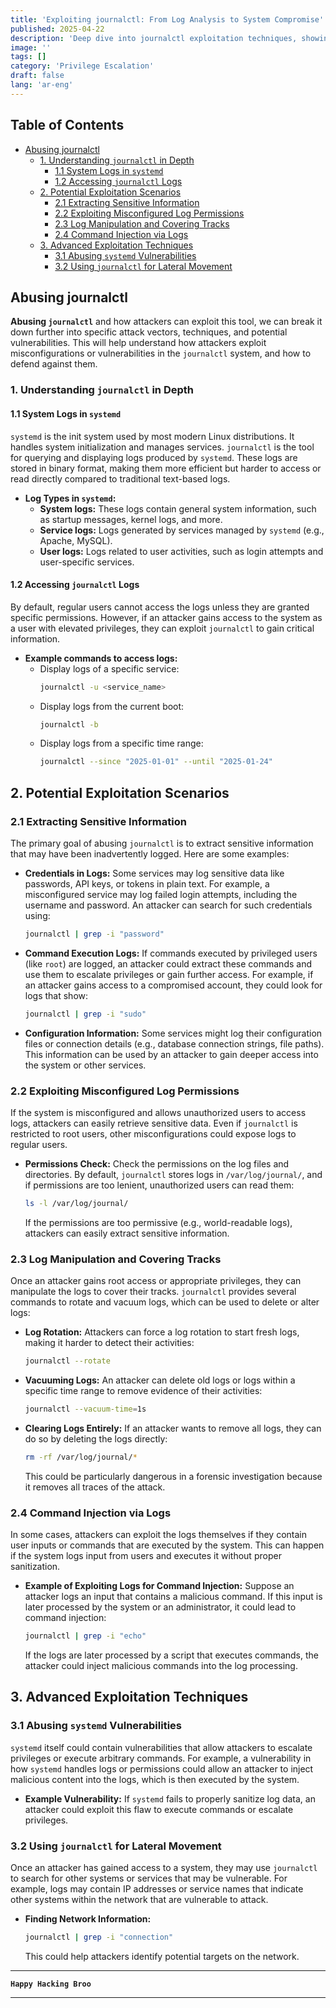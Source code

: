 ```yaml
---
title: 'Exploiting journalctl: From Log Analysis to System Compromise'
published: 2025-04-22
description: 'Deep dive into journalctl exploitation techniques, showing how attackers extract sensitive data, manipulate logs, and escalate privileges in Linux systems'
image: ''
tags: []
category: 'Privilege Escalation'
draft: false 
lang: 'ar-eng'
---
```

<!-- Table of Contents -->
## Table of Contents
- [Abusing journalctl](#abusing-journalctl)
  - [1. Understanding `journalctl` in Depth](#1-understanding-journalctl-in-depth)
    - [1.1 System Logs in `systemd`](#11-system-logs-in-systemd)
    - [1.2 Accessing `journalctl` Logs](#12-accessing-journalctl-logs)
  - [2. Potential Exploitation Scenarios](#2-potential-exploitation-scenarios)
    - [2.1 Extracting Sensitive Information](#21-extracting-sensitive-information)
    - [2.2 Exploiting Misconfigured Log Permissions](#22-exploiting-misconfigured-log-permissions)
    - [2.3 Log Manipulation and Covering Tracks](#23-log-manipulation-and-covering-tracks)
    - [2.4 Command Injection via Logs](#24-command-injection-via-logs)
  - [3. Advanced Exploitation Techniques](#3-advanced-exploitation-techniques)
    - [3.1 Abusing `systemd` Vulnerabilities](#31-abusing-systemd-vulnerabilities)
    - [3.2 Using `journalctl` for Lateral Movement](#32-using-journalctl-for-lateral-movement)

## Abusing journalctl

**Abusing `journalctl`** and how attackers can exploit this tool, we can break it down further into specific attack vectors, techniques, and potential vulnerabilities. This will help understand how attackers exploit misconfigurations or vulnerabilities in the `journalctl` system, and how to defend against them.

### 1. Understanding `journalctl` in Depth

#### 1.1 System Logs in `systemd`

`systemd` is the init system used by most modern Linux distributions. It handles system initialization and manages services. `journalctl` is the tool for querying and displaying logs produced by `systemd`. These logs are stored in binary format, making them more efficient but harder to access or read directly compared to traditional text-based logs.

- **Log Types in `systemd`:**
  - **System logs:** These logs contain general system information, such as startup messages, kernel logs, and more.
  - **Service logs:** Logs generated by services managed by `systemd` (e.g., Apache, MySQL).
  - **User logs:** Logs related to user activities, such as login attempts and user-specific services.

#### 1.2 Accessing `journalctl` Logs

By default, regular users cannot access the logs unless they are granted specific permissions. However, if an attacker gains access to the system as a user with elevated privileges, they can exploit `journalctl` to gain critical information.

- **Example commands to access logs:**
  - Display logs of a specific service:
    ```bash
    journalctl -u <service_name>
    ```
  - Display logs from the current boot:
    ```bash
    journalctl -b
    ```
  - Display logs from a specific time range:
    ```bash
    journalctl --since "2025-01-01" --until "2025-01-24"
    ```

## 2. Potential Exploitation Scenarios

### 2.1 Extracting Sensitive Information

The primary goal of abusing `journalctl` is to extract sensitive information that may have been inadvertently logged. Here are some examples:

- **Credentials in Logs:**
  Some services may log sensitive data like passwords, API keys, or tokens in plain text. For example, a misconfigured service may log failed login attempts, including the username and password. An attacker can search for such credentials using:
  ```bash
  journalctl | grep -i "password"
  ```

- **Command Execution Logs:**
  If commands executed by privileged users (like `root`) are logged, an attacker could extract these commands and use them to escalate privileges or gain further access. For example, if an attacker gains access to a compromised account, they could look for logs that show:
  ```bash
  journalctl | grep -i "sudo"
  ```

- **Configuration Information:**
  Some services might log their configuration files or connection details (e.g., database connection strings, file paths). This information can be used by an attacker to gain deeper access into the system or other services.

### 2.2 Exploiting Misconfigured Log Permissions

If the system is misconfigured and allows unauthorized users to access logs, attackers can easily retrieve sensitive data. Even if `journalctl` is restricted to root users, other misconfigurations could expose logs to regular users.

- **Permissions Check:**
  Check the permissions on the log files and directories. By default, `journalctl` stores logs in `/var/log/journal/`, and if permissions are too lenient, unauthorized users can read them:
  ```bash
  ls -l /var/log/journal/
  ```
  If the permissions are too permissive (e.g., world-readable logs), attackers can easily extract sensitive information.

### 2.3 Log Manipulation and Covering Tracks

Once an attacker gains root access or appropriate privileges, they can manipulate the logs to cover their tracks. `journalctl` provides several commands to rotate and vacuum logs, which can be used to delete or alter logs:

- **Log Rotation:**
  Attackers can force a log rotation to start fresh logs, making it harder to detect their activities:
  ```bash
  journalctl --rotate
  ```

- **Vacuuming Logs:**
  An attacker can delete old logs or logs within a specific time range to remove evidence of their activities:
  ```bash
  journalctl --vacuum-time=1s
  ```

- **Clearing Logs Entirely:**
  If an attacker wants to remove all logs, they can do so by deleting the logs directly:
  ```bash
  rm -rf /var/log/journal/*
  ```
  This could be particularly dangerous in a forensic investigation because it removes all traces of the attack.

### 2.4 Command Injection via Logs

In some cases, attackers can exploit the logs themselves if they contain user inputs or commands that are executed by the system. This can happen if the system logs input from users and executes it without proper sanitization.

- **Example of Exploiting Logs for Command Injection:**
  Suppose an attacker logs an input that contains a malicious command. If this input is later processed by the system or an administrator, it could lead to command injection:
  ```bash
  journalctl | grep -i "echo"
  ```
  If the logs are later processed by a script that executes commands, the attacker could inject malicious commands into the log processing.

## 3. Advanced Exploitation Techniques

### 3.1 Abusing `systemd` Vulnerabilities

`systemd` itself could contain vulnerabilities that allow attackers to escalate privileges or execute arbitrary commands. For example, a vulnerability in how `systemd` handles logs or permissions could allow an attacker to inject malicious content into the logs, which is then executed by the system.

- **Example Vulnerability:** If `systemd` fails to properly sanitize log data, an attacker could exploit this flaw to execute commands or escalate privileges.

### 3.2 Using `journalctl` for Lateral Movement

Once an attacker has gained access to a system, they may use `journalctl` to search for other systems or services that may be vulnerable. For example, logs may contain IP addresses or service names that indicate other systems within the network that are vulnerable to attack.

- **Finding Network Information:**
  ```bash
  journalctl | grep -i "connection"
  ```
  This could help attackers identify potential targets on the network.

---

**`Happy Hacking Broo`**

---